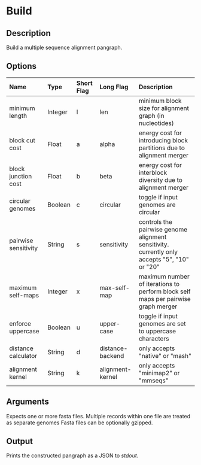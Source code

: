 # Build

## Description
Build a multiple sequence alignment pangraph.

## Options
Name | Type | Short Flag | Long Flag | Description
:-------------- | :------- | :------ | :------- | :-------------------------
minimum length | Integer | l | len | minimum block size for alignment graph (in nucleotides)
block cut cost | Float | a | alpha | energy cost for introducing block partitions due to alignment merger
block junction cost | Float | b | beta | energy cost for interblock diversity due to alignment merger
circular genomes | Boolean | c | circular | toggle if input genomes are circular
pairwise sensitivity | String | s | sensitivity | controls the pairwise genome alignment sensitivity. currently only accepts "5", "10" or "20"
maximum self-maps | Integer | x | max-self-map | maximum number of iterations to perform block self maps per pairwise graph merger
enforce uppercase | Boolean | u | upper-case | toggle if input genomes are set to uppercase characters
distance calculator | String | d | distance-backend | only accepts "native" or "mash"
alignment kernel | String | k | alignment-kernel | only accepts "minimap2" or "mmseqs"

## Arguments
Expects one or more fasta files.
Multiple records within one file are treated as separate genomes
Fasta files can be optionally gzipped.

## Output
Prints the constructed pangraph as a JSON to _stdout_.
